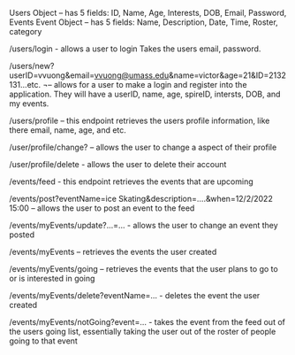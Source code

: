 Users Object – has 5 fields: ID, Name, Age, Interests, DOB, Email, Password, Events
Event Object – has 5 fields: Name, Description, Date, Time, Roster, category 


/users/login - allows a user to login
	Takes the users email, password.

/users/new?userID=vvuong&email=vvuong@umass.edu&name=victor&age=21&ID=2132131...etc. ¬– allows for a user to make a login and register into the application. 
They will have a userID, name, age, spireID, intersts, DOB, and my events.

/users/profile – this endpoint retrieves the users profile information, like there email, name, age, and etc.

/user/profile/change? – allows the user to change a aspect of their profile

/user/profile/delete - allows the user to delete their account

/events/feed - this endpoint retrieves the events that are upcoming 

/events/post?eventName=ice Skating&description=….&when=12/2/2022 15:00 
– allows the user to post an event to the feed

/events/myEvents/update?...=… - allows the user to change an event they posted

/events/myEvents – retrieves the events the user created

/events/myEvents/going – retrieves the events that the user plans to go to or is interested in going

/events/myEvents/delete?eventName=… - deletes the event the user created

/events/myEvents/notGoing?event=… - takes the event from the feed out of the users going list, essentially taking the user out of the roster of people going to that event

